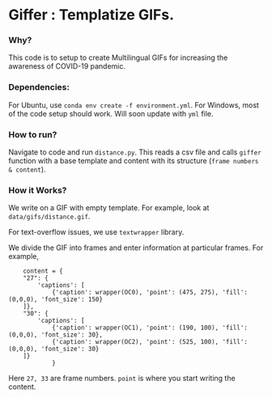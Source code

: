 # Giffer : Templatize GIFs.

### Why?

This code is to setup to create Multilingual GIFs for increasing the awareness of COVID-19 pandemic. 

### Dependencies:

For Ubuntu, use `conda env create -f environment.yml`.
For Windows, most of the code setup should work. Will soon update with `yml` file.

### How to run?

Navigate to code and run `distance.py`. This reads a csv file and calls `giffer` function with a base template and content with its structure (`frame numbers & content`).

### How it Works?

We write on a GIF with empty template. For example, look at `data/gifs/distance.gif`.

For text-overflow issues, we use `textwrapper` library.

We divide the GIF into frames and enter information at particular frames. For example, 

        content = {
        "27": {
            'captions': [
                {'caption': wrapper(OC0), 'point': (475, 275), 'fill': (0,0,0), 'font_size': 150}
        ]},
        "30": {
            'captions': [
                {'caption': wrapper(OC1), 'point': (190, 100), 'fill': (0,0,0), 'font_size': 30},
                {'caption': wrapper(OC2), 'point': (525, 100), 'fill': (0,0,0), 'font_size': 30}
        ]}
                }


Here `27, 33` are frame numbers. `point` is where you start writing the content.
